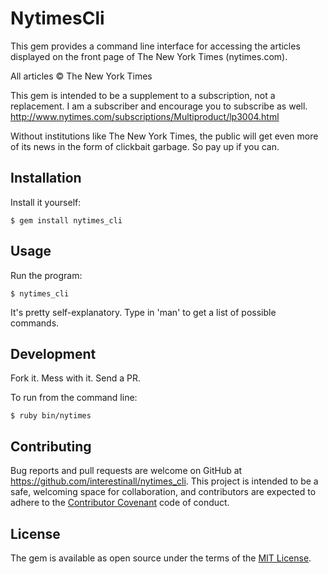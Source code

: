 # NytimesCli

This gem provides a command line interface for accessing the articles displayed on the front page of The New York Times (nytimes.com). 

All articles © The New York Times

This gem is intended to be a supplement to a subscription, not a replacement. I am a subscriber and encourage you to subscribe as well.  http://www.nytimes.com/subscriptions/Multiproduct/lp3004.html

Without institutions like The New York Times, the public will get even more of its news in the form of clickbait garbage. So pay up if you can.

## Installation


Install it yourself:

    $ gem install nytimes_cli

## Usage

Run the program:

    $ nytimes_cli

It's pretty self-explanatory. Type in 'man' to get a list of possible commands.

## Development

Fork it. Mess with it. Send a PR.

To run from the command line: 
    
    $ ruby bin/nytimes

## Contributing

Bug reports and pull requests are welcome on GitHub at https://github.com/interestinall/nytimes_cli. This project is intended to be a safe, welcoming space for collaboration, and contributors are expected to adhere to the [Contributor Covenant](http://contributor-covenant.org) code of conduct.


## License

The gem is available as open source under the terms of the [MIT License](http://opensource.org/licenses/MIT).

